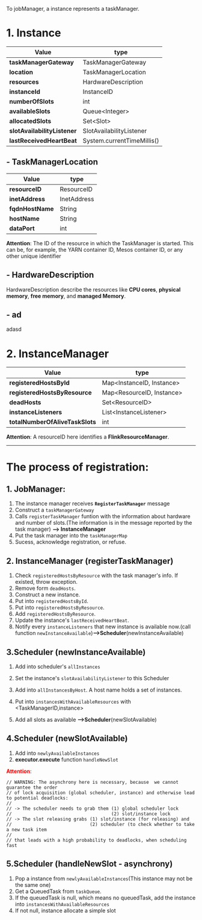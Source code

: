 <!--more-->
To jobManager, a instance represents a taskManager.

# 1. Instance

| Value | type |
| --- | --- |
| **taskManagerGateway** | TaskManagerGateway |
| **location** | TaskManagerLocation |
| **resources** | HardwareDescription |
| **instanceId** | InstanceID |
| **numberOfSlots** | int |
| **availableSlots** | Queue&lt;Integer&gt; |
| **allocatedSlots** | Set&lt;Slot&gt; |
| **slotAvailabilityListener** | SlotAvailabilityListener |
| **lastReceivedHeartBeat** | System.currentTimeMillis() |

## - TaskManagerLocation
| Value | type |
| --- | --- |
| **resourceID** | ResourceID |
| **inetAddress** | InetAddress |
| **fqdnHostName** | String |
| **hostName** | String |
| **dataPort** | int |

**Attention**: The ID of the resource in which the TaskManager is started. This can be, for example, the YARN container ID, Mesos container ID, or any other unique identifier


## - HardwareDescription
HardwareDescription describe the resources like **CPU cores**, **physical memory**, **free memory**, and **managed Memory**.

## - ad
adasd

# 2. InstanceManager

| Value | type |
| --- | --- |
| **registeredHostsById** | Map&lt;InstanceID, Instance&gt; |
| **registeredHostsByResource** | Map&lt;ResourceID, Instance&gt; |
| **deadHosts** | Set&lt;ResourceID&gt; |
| **instanceListeners** | List&lt;InstanceListener&gt; |
| **totalNumberOfAliveTaskSlots** | int |

**Attention**: A resourceID here identifies a **FlinkResourceManager**.

-------------------

# The process of **registration**: 

## **1. JobManager:**

1. The instance manager receives **`RegisterTaskManager`** message
2. Construct a `taskManagerGateway`
3. Calls `registerTaskManager` funtion with the information about hardware and number of slots.(The information is in the message reported by the task manager) **--> InstanceManager**
4. Put the task manager into the `taskManagerMap`
5. Sucess, acknowledge registration, or refuse.

## **2. InstanceManager** (registerTaskManager)
1. Check `registeredHostsByResource` with the task manager's info. If existed, throw exception.
2. Remove form `deadHosts`.
3. Construct a new instance.
4. Put into `registeredHostsById`.
5. Put into `registeredHostsByResource`.
6. Add `registeredHostsByResource`.
7. Update the instance's `lastReceivedHeartBeat`.
8. Notify every `instanceListeners` that new instance is available now.(call function `newInstanceAvailable`)**-->Scheduler**(newInstanceAvailable)

## **3.Scheduler** (newInstanceAvailable)
1. Add into scheduler's `allInstances`
2. Set the instance's `slotAvailabilityListener` to this Scheduler

3. Add into `allInstancesByHost`. A host name holds a set of instances.

4. Put into `instancesWithAvailableResources` with &lt;TaskManagerID,instance&gt;
5. Add all slots as available **-->Scheduler**(newSlotAvailable) 
    
## **4.Scheduler** (newSlotAvailable)
1. Add into `newlyAvailableInstances`
2. **executor.execute** function `handleNewSlot`

<font color=red>**Attention**</font>:

```
// WARNING: The asynchrony here is necessary, because  we cannot guarantee the order
// of lock acquisition (global scheduler, instance) and otherwise lead to potential deadlocks:
// 
// -> The scheduler needs to grab them (1) global scheduler lock
//                                     (2) slot/instance lock
// -> The slot releasing grabs (1) slot/instance (for releasing) and
//                             (2) scheduler (to check whether to take a new task item
// 
// that leads with a high probability to deadlocks, when scheduling fast
```

## **5.Scheduler** (handleNewSlot - asynchrony)

1. Pop a instance from `newlyAvailableInstances`(This instance may not be the same one)
2. Get a QueuedTask from `taskQueue`.
3. If the queuedTask is null, which means no queuedTask, add the instance into `instancesWithAvailableResources`
4. If not null, instance allocate a simple slot



